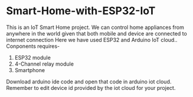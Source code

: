 # Smart-Home-with-ESP32-IoT
This is an IoT Smart Home project. We can control home appliances from anywhere in the world given that both mobile and device are connected to internet connection Here we have used ESP32 and Arduino IoT cloud..
Conponents requires-
1. ESP32 module
2. 4-Channel relay module
3. Smartphone
   
Download arduino ide code and open that code in arduino iot cloud. Remember to edit device id provided by the iot cloud for your project.
